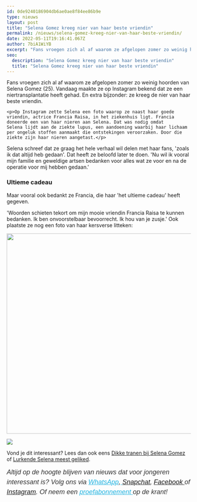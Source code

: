 ```yaml
---
id: 0de9240186904db6ae0ae8f84ee86b9e
type: nieuws
layout: post
title: "Selena Gomez kreeg nier van haar beste vriendin"
permalink: /nieuws/selena-gomez-kreeg-nier-van-haar-beste-vriendin/
date: 2022-05-11T19:16:41.067Z
author: 7biA1WiYB
excerpt: "Fans vroegen zich al af waarom ze afgelopen zomer zo weinig hoorden van Selena Gomez (25). Vandaag maakte ze op Instagram bekend dat ze een niertransplantatie heeft gehad. En extra bijzonder: ze kreeg de nier van haar beste vriendin.  "
seo:
  description: "Selena Gomez kreeg nier van haar beste vriendin"
  title: "Selena Gomez kreeg nier van haar beste vriendin"
---
```

Fans vroegen zich al af waarom ze afgelopen zomer zo weinig hoorden van Selena Gomez (25). Vandaag maakte ze op Instagram bekend dat ze een niertransplantatie heeft gehad. En extra bijzonder: ze kreeg de nier van haar beste vriendin.  

    <p>Op Instagram zette Selena een foto waarop ze naast haar goede vriendin, actrice Francia Raisa, in het ziekenhuis ligt. Francia doneerde een van haar nieren aan Selena. Dat was nodig omdat Selena lijdt aan de ziekte lupus, een aandoening waarbij haar lichaam per ongeluk stoffen aanmaakt die ontstekingen veroorzaken. Door die ziekte zijn haar nieren aangetast.</p>
<p>Selena schreef dat ze graag het hele verhaal wil delen met haar fans, 'zoals ik dat altijd heb gedaan'. Dat heeft ze beloofd later te doen. 'Nu wil ik vooral mijn familie en geweldige artsen bedanken voor alles wat ze voor en na de operatie voor mij hebben gedaan.'</p>
<h3>Ultieme cadeau</h3>
<p>Maar vooral ook bedankt ze Francia, die haar 'het ultieme cadeau' heeft gegeven.</p>
<p>'Woorden schieten tekort om mijn mooie vriendin Francia Raisa te kunnen bedanken. Ik ben onvoorstelbaar bevoorrecht. Ik hou van je zusje.' Ook plaatste ze nog een foto van haar kersverse litteken:</p>
<p><div class="media media-element-container media-default"><div id="file-419048" class="file file-image file-image-jpeg">

        
  
  <div class="content">
    <img height="547" width="728" class="media-element file-default" data-delta="1" src="https://7dagen.netlify.app/sites/default/files/0914-selena-gomez-kidney-transplant-3.jpg" alt="">  </div>

  
</div>
</div>
<div class="kader">
<p><img class="kaderafbeelding" src="https://7dagen.netlify.app/sites/default/files/ff.png"></p>
<p>Vond je dit interessant? Lees dan ook eens <a href="https://7dagen.netlify.app/lifestyle/dikke-tranen-bij-selena-gomez">Dikke tranen bij Selena Gomez</a> of <a href="https://7dagen.netlify.app/lifestyle/lurkende-selena-meest-geliked">Lurkende Selena meest geliked</a>.</p>
<p><em style="box-sizing: inherit; color: rgb(51, 51, 51); font-family: &quot;PT Sans&quot;, sans-serif; font-size: 18px; line-height: 27px;">Altijd op de hoogte blijven van nieuws dat voor jongeren interessant is? Volg ons via </em><em style="box-sizing: inherit; color: rgb(34, 179, 224); transition: color 0.3s ease; font-family: &quot;PT Sans&quot;, sans-serif; font-size: 18px; line-height: 27px;"><a href="https://7dagen.netlify.app/whatsapp" style="box-sizing: inherit; color: rgb(34, 179, 224); transition: color 0.3s ease; font-family: &quot;PT Sans&quot;, sans-serif; font-size: 18px; line-height: 27px;">WhatsApp</a></em><em style="box-sizing: inherit; color: rgb(51, 51, 51); font-family: &quot;PT Sans&quot;, sans-serif; font-size: 18px; line-height: 27px;">,</em><em style="box-sizing: inherit; color: rgb(34, 179, 224); transition: color 0.3s ease; font-family: &quot;PT Sans&quot;, sans-serif; font-size: 18px; line-height: 27px;"><a href="https://7dagen.netlify.app/whatsapp" style="box-sizing: inherit; color: rgb(34, 179, 224); transition: color 0.3s ease; font-family: &quot;PT Sans&quot;, sans-serif; font-size: 18px; line-height: 27px;"> </a></em><em style="box-sizing: inherit; color: rgb(51, 51, 51); font-family: &quot;PT Sans&quot;, sans-serif; font-size: 18px; line-height: 27px;"><a href="https://www.snapchat.com/add/sevendaysnl">Snapchat</a>, <a href="https://www.facebook.com/7Daysnl?ref=bookmarks">Facebook </a>of <a href="https://instagram.com/7DAysnl/">Instagram</a>. Of </em><em style="box-sizing: inherit; color: rgb(51, 51, 51); font-family: &quot;PT Sans&quot;, sans-serif; font-size: 18px; line-height: 27px;">neem een </em><a href="https://abonneren.sevendays.nl/abonneren/abonnementen/ae/artikel" style="box-sizing: inherit; color: rgb(34, 179, 224); transition: color 0.3s ease; font-family: &quot;PT Sans&quot;, sans-serif; font-size: 18px; line-height: 27px;"><em style="box-sizing: inherit;">proefabonnement </em></a><em style="box-sizing: inherit; color: rgb(51, 51, 51); font-family: &quot;PT Sans&quot;, sans-serif; font-size: 18px; line-height: 27px;">op de krant!</em></p>
</div>
  

